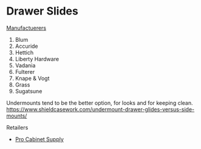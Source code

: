 # Drawer Slides

[Manufactuerers](https://drawer.guru/who-are-drawer-slide-manufacturers/)

1. Blum
2. Accuride
3. Hettich
4. Liberty Hardware
5. Vadania
6. Fulterer
7. Knape & Vogt
8. Grass
9. Sugatsune


Undermounts tend to be the better option,
for looks and for keeping clean.
<https://www.shieldcasework.com/undermount-drawer-glides-versus-side-mounts/>

Retailers

- [Pro Cabinet Supply](https://procabinetsupply.com)
